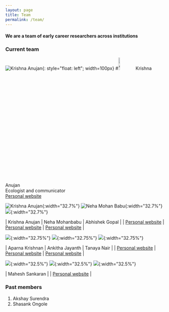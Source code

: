 ```yaml
---
layout: page
title: Team
permalink: /team/
---
```


#### We are a team of early career researchers across institutions

### Current team

![Krishna Anujan](assets/krishna_anujan.jpeg){: style="float: left"; width=100px}
#<img src="assets/krishna_anujan.jpeg" alt="drawing" width="10%"/>
Krishna Anujan\
Ecologist and communicator\
[Personal website](https://krishnaanujan.weebly.com)


![Krishna Anujan](assets/krishna_anujan.jpeg){:width="32.7%"} ![Neha Mohan Babu](assets/nmb.jpg){:width="32.7%"} ![](assets/abhishek_gopal.jpg){:width="32.7%"}

| Krishna Anujan   | Neha Mohanbabu | Abhishek Gopal     |
| [Personal website](https://krishnaanujan.weebly.com)   | [Personal website](https://neha-mohanbabu.weebly.com/)        | [Personal website](https://sites.google.com/view/jahnavijoshi/team/phd-students?authuser=0#h.f6hb7mex66e5)      |

![](assets/aparna_krishnan.jpg){:width="32.75%"} ![](assets/ankitha_jayanth.jpg){:width="32.75%"} ![](assets/tanaya_nair.jpg){:width="32.75%"}

| Aparna Krishnan   | Ankitha Jayanth | Tanaya Nair     |
| [Personal website]()   | [Personal website]()        | [Personal website]()      |

![](assets/mahesh_sankaran.jpeg){:width="32.5%"} ![](assets/mahesh_sankaran.jpg){:width="32.5%"} ![](assets/mahesh_sankaran.jpeg){:width="32.5%"}

| Mahesh Sankaran   | 
| [Personal website](https://www.ncbs.res.in/faculty/mahesh)   | 

### Past members

1. Akshay Surendra
2. Shasank Ongole
